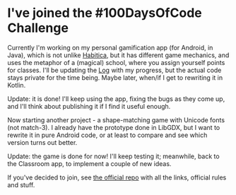 # I've joined the #100DaysOfCode Challenge

Currently I'm working on my personal gamification app (for Android, in Java), which is not unlike [Habitica](https://habitica.com/), but it has different game mechanics, and uses the metaphor of a (magical) school, where you assign yourself points for classes. I'll be updating the [Log](log.md) with my progress, but the actual code stays private for the time being. Maybe later, when/if I get to rewriting it in Kotlin.

Update: it is done! I'll keep using the app, fixing the bugs as they come up, and I'll think about publishing it if I find it useful enough.

Now starting another project - a shape-matching game with Unicode fonts (not match-3). I already have the prototype done in LibGDX, but I want to rewrite it in pure Android code, or at least to compare and see which version turns out better.

Update: the game is done for now! I'll keep testing it; meanwhile, back to the Classroom app, to implement a couple of new ideas.

If you've decided to join, see [the official repo](https://github.com/kallaway/100-days-of-code) with all the links, official rules and stuff. 

